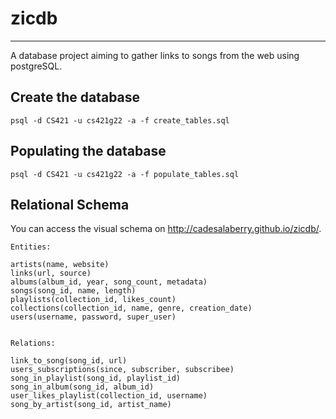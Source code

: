 # zicdb
________

A database project aiming to gather links to songs from the web using postgreSQL.

## Create the database

	psql -d CS421 -u cs421g22 -a -f create_tables.sql

## Populating the database

	psql -d CS421 -u cs421g22 -a -f populate_tables.sql

## Relational Schema

You can access the visual schema on http://cadesalaberry.github.io/zicdb/.

	Entities:

	artists(name, website)
	links(url, source)
	albums(album_id, year, song_count, metadata)
	songs(song_id, name, length)
	playlists(collection_id, likes_count)
	collections(collection_id, name, genre, creation_date)
	users(username, password, super_user)


	Relations:

	link_to_song(song_id, url)
	users_subscriptions(since, subscriber, subscribee)
	song_in_playlist(song_id, playlist_id)
	song_in_album(song_id, album_id)
	user_likes_playlist(collection_id, username)
	song_by_artist(song_id, artist_name)

